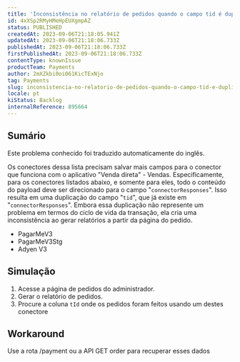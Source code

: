 ```yaml
---
title: 'Inconsistência no relatório de pedidos quando o campo tid é duplicado no campo connectorResponses da API de detalhes de pagamento GET.'
id: 4xXSp2RMyHMeHpEUXgmpAZ
status: PUBLISHED
createdAt: 2023-09-06T21:18:05.941Z
updatedAt: 2023-09-06T21:18:06.733Z
publishedAt: 2023-09-06T21:18:06.733Z
firstPublishedAt: 2023-09-06T21:18:06.733Z
contentType: knownIssue
productTeam: Payments
author: 2mXZkbi0oi061KicTExNjo
tag: Payments
slug: inconsistencia-no-relatorio-de-pedidos-quando-o-campo-tid-e-duplicado-no-campo-connectorresponses-da-api-de-detalhes-de-pagamento-get
locale: pt
kiStatus: Backlog
internalReference: 895664
---
```


## Sumário

<div class="alert alert-info">
  <p>Este problema conhecido foi traduzido automaticamente do inglês.</p>
</div>


Os conectores dessa lista precisam salvar mais campos para o conector que funciona com o aplicativo "Venda direta" - Vendas. Especificamente, para os conectores listados abaixo, e somente para eles, todo o conteúdo do payload deve ser direcionado para o campo "`connectorResponses`". Isso resulta em uma duplicação do campo "`tid`", que já existe em "`connectorResponses`". Embora essa duplicação não represente um problema em termos do ciclo de vida da transação, ela cria uma inconsistência ao gerar relatórios a partir da página do pedido.


- PagarMeV3
- PagarMeV3Stg
- Adyen V3

## Simulação



1. Acesse a página de pedidos do administrador.
2. Gerar o relatório de pedidos.
3. Procure a coluna `tId` onde os pedidos foram feitos usando um destes conectore

## Workaround


Use a rota /payment ou a API GET order para recuperar esses dados





